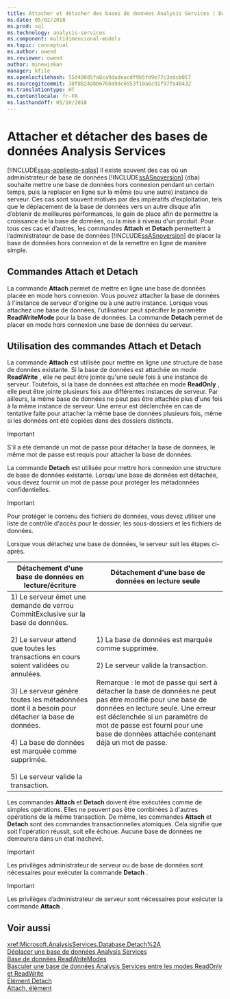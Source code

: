 ```yaml
---
title: Attacher et détacher des bases de données Analysis Services | Documents Microsoft
ms.date: 05/02/2018
ms.prod: sql
ms.technology: analysis-services
ms.component: multidimensional-models
ms.topic: conceptual
ms.author: owend
ms.reviewer: owend
author: minewiskan
manager: kfile
ms.openlocfilehash: 55d490d5fa8ca9dadeacdf9b5fd9e77c3edcb057
ms.sourcegitcommit: 38f8824abb6760a9dc6953f10a6c91f97fa48432
ms.translationtype: HT
ms.contentlocale: fr-FR
ms.lasthandoff: 05/10/2018
---
```

# <a name="attach-and-detach-analysis-services-databases"></a>Attacher et détacher des bases de données Analysis Services
[!INCLUDE[ssas-appliesto-sqlas](../../includes/ssas-appliesto-sqlas.md)]
  Il existe souvent des cas où un administrateur de base de données [!INCLUDE[ssASnoversion](../../includes/ssasnoversion-md.md)] (dba) souhaite mettre une base de données hors connexion pendant un certain temps, puis la replacer en ligne sur la même (ou une autre) instance de serveur. Ces cas sont souvent motivés par des impératifs d’exploitation, tels que le déplacement de la base de données vers un autre disque afin d’obtenir de meilleures performances, le gain de place afin de permettre la croissance de la base de données, ou la mise à niveau d'un produit. Pour tous ces cas et d’autres, les commandes **Attach** et **Detach** permettent à l’administrateur de base de données [!INCLUDE[ssASnoversion](../../includes/ssasnoversion-md.md)] de placer la base de données hors connexion et de la remettre en ligne de manière simple.  
  
## <a name="attach-and-detach-commands"></a>Commandes Attach et Detach  
 La commande **Attach** permet de mettre en ligne une base de données placée en mode hors connexion. Vous pouvez attacher la base de données à l'instance de serveur d'origine ou à une autre instance. Lorsque vous attachez une base de données, l'utilisateur peut spécifier le paramètre **ReadWriteMode** pour la base de données. La commande **Detach** permet de placer en mode hors connexion une base de données du serveur.  
  
## <a name="attach-and-detach-usage"></a>Utilisation des commandes Attach et Detach  
 La commande **Attach** est utilisée pour mettre en ligne une structure de base de données existante. Si la base de données est attachée en mode **ReadWrite** , elle ne peut être jointe qu'une seule fois à une instance de serveur. Toutefois, si la base de données est attachée en mode **ReadOnly** , elle peut être jointe plusieurs fois aux différentes instances de serveur. Par ailleurs, la même base de données ne peut pas être attachée plus d'une fois à la même instance de serveur. Une erreur est déclenchée en cas de tentative faite pour attacher la même base de données plusieurs fois, même si les données ont été copiées dans des dossiers distincts.  
  
> [!IMPORTANT]  
>  S'il a été demandé un mot de passe pour détacher la base de données, le même mot de passe est requis pour attacher la base de données.  
  
 La commande **Detach** est utilisée pour mettre hors connexion une structure de base de données existante. Lorsqu'une base de données est détachée, vous devez fournir un mot de passe pour protéger les métadonnées confidentielles.  
  
> [!IMPORTANT]  
>  Pour protéger le contenu des fichiers de données, vous devez utiliser une liste de contrôle d'accès pour le dossier, les sous-dossiers et les fichiers de données.  
  
 Lorsque vous détachez une base de données, le serveur suit les étapes ci-après.  
  
|Détachement d'une base de données en lecture/écriture|Détachement d'une base de données en lecture seule|  
|--------------------------------------|-------------------------------------|  
|1) Le serveur émet une demande de verrou CommitExclusive sur la base de données.<br /><br /> 2) Le serveur attend que toutes les transactions en cours soient validées ou annulées.<br /><br /> 3) Le serveur génère toutes les métadonnées dont il a besoin pour détacher la base de données.<br /><br /> 4) La base de données est marquée comme supprimée.<br /><br /> 5) Le serveur valide la transaction.|1) La base de données est marquée comme supprimée.<br /><br /> 2) Le serveur valide la transaction.<br /><br /> Remarque : le mot de passe qui sert à détacher la base de données ne peut pas être modifié pour une base de données en lecture seule. Une erreur est déclenchée si un paramètre de mot de passe est fourni pour une base de données attachée contenant déjà un mot de passe.|  
  
 Les commandes **Attach** et **Detach** doivent être exécutées comme de simples opérations. Elles ne peuvent pas être combinées à d'autres opérations de la même transaction. De même, les commandes **Attach** et **Detach** sont des commandes transactionnelles atomiques. Cela signifie que soit l'opération réussit, soit elle échoue. Aucune base de données ne demeurera dans un état inachevé.  
  
> [!IMPORTANT]  
>  Les privilèges administrateur de serveur ou de base de données sont nécessaires pour exécuter la commande **Detach** .  
  
> [!IMPORTANT]  
>  Les privilèges d’administrateur de serveur sont nécessaires pour exécuter la commande **Attach** .  
  
## <a name="see-also"></a>Voir aussi  
 <xref:Microsoft.AnalysisServices.Database.Detach%2A>   
 [Déplacer une base de données Analysis Services](../../analysis-services/multidimensional-models/move-an-analysis-services-database.md)   
 [Base de données ReadWriteModes](../../analysis-services/multidimensional-models/database-readwritemodes.md)   
 [Basculer une base de données Analysis Services entre les modes ReadOnly et ReadWrite](../../analysis-services/multidimensional-models/switch-an-analysis-services-database-between-readonly-and-readwrite-modes.md)   
 [Élément Detach](../../analysis-services/xmla/xml-elements-commands/detach-element.md)   
 [Attach, élément](../../analysis-services/xmla/xml-elements-commands/attach-element.md)  
  
  
